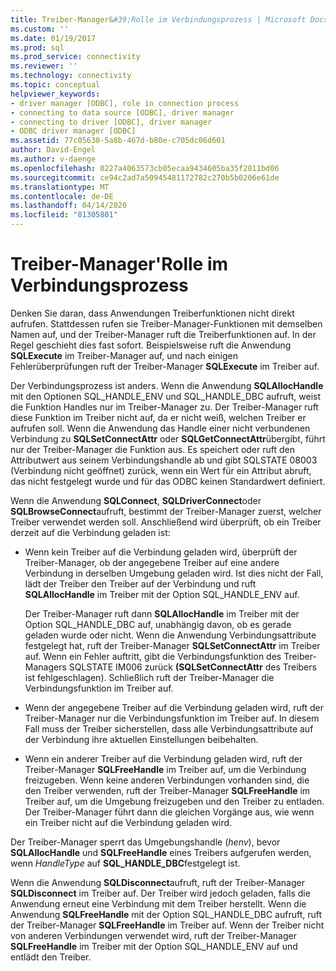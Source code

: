 ```yaml
---
title: Treiber-Manager&#39;Rolle im Verbindungsprozess | Microsoft Docs
ms.custom: ''
ms.date: 01/19/2017
ms.prod: sql
ms.prod_service: connectivity
ms.reviewer: ''
ms.technology: connectivity
ms.topic: conceptual
helpviewer_keywords:
- driver manager [ODBC], role in connection process
- connecting to data source [ODBC], driver manager
- connecting to driver [ODBC], driver manager
- ODBC driver manager [ODBC]
ms.assetid: 77c05630-5a8b-467d-b80e-c705dc06d601
author: David-Engel
ms.author: v-daenge
ms.openlocfilehash: 0227a4063573cb05ecaa9434605ba35f2811bd06
ms.sourcegitcommit: ce94c2ad7a50945481172782c270b5b0206e61de
ms.translationtype: MT
ms.contentlocale: de-DE
ms.lasthandoff: 04/14/2020
ms.locfileid: "81305801"
---
```

# <a name="driver-manager39s-role-in-the-connection-process"></a>Treiber-Manager&#39;Rolle im Verbindungsprozess
Denken Sie daran, dass Anwendungen Treiberfunktionen nicht direkt aufrufen. Stattdessen rufen sie Treiber-Manager-Funktionen mit demselben Namen auf, und der Treiber-Manager ruft die Treiberfunktionen auf. In der Regel geschieht dies fast sofort. Beispielsweise ruft die Anwendung **SQLExecute** im Treiber-Manager auf, und nach einigen Fehlerüberprüfungen ruft der Treiber-Manager **SQLExecute** im Treiber auf.  
  
 Der Verbindungsprozess ist anders. Wenn die Anwendung **SQLAllocHandle** mit den Optionen SQL_HANDLE_ENV und SQL_HANDLE_DBC aufruft, weist die Funktion Handles nur im Treiber-Manager zu. Der Treiber-Manager ruft diese Funktion im Treiber nicht auf, da er nicht weiß, welchen Treiber er aufrufen soll. Wenn die Anwendung das Handle einer nicht verbundenen Verbindung zu **SQLSetConnectAttr** oder **SQLGetConnectAttr**übergibt, führt nur der Treiber-Manager die Funktion aus. Es speichert oder ruft den Attributwert aus seinem Verbindungshandle ab und gibt SQLSTATE 08003 (Verbindung nicht geöffnet) zurück, wenn ein Wert für ein Attribut abruft, das nicht festgelegt wurde und für das ODBC keinen Standardwert definiert.  
  
 Wenn die Anwendung **SQLConnect**, **SQLDriverConnect**oder **SQLBrowseConnect**aufruft, bestimmt der Treiber-Manager zuerst, welcher Treiber verwendet werden soll. Anschließend wird überprüft, ob ein Treiber derzeit auf die Verbindung geladen ist:  
  
-   Wenn kein Treiber auf die Verbindung geladen wird, überprüft der Treiber-Manager, ob der angegebene Treiber auf eine andere Verbindung in derselben Umgebung geladen wird. Ist dies nicht der Fall, lädt der Treiber den Treiber auf der Verbindung und ruft **SQLAllocHandle** im Treiber mit der Option SQL_HANDLE_ENV auf.  
  
     Der Treiber-Manager ruft dann **SQLAllocHandle** im Treiber mit der Option SQL_HANDLE_DBC auf, unabhängig davon, ob es gerade geladen wurde oder nicht. Wenn die Anwendung Verbindungsattribute festgelegt hat, ruft der Treiber-Manager **SQLSetConnectAttr** im Treiber auf. Wenn ein Fehler auftritt, gibt die Verbindungsfunktion des Treiber-Managers SQLSTATE IM006 zurück **(SQLSetConnectAttr** des Treibers ist fehlgeschlagen). Schließlich ruft der Treiber-Manager die Verbindungsfunktion im Treiber auf.  
  
-   Wenn der angegebene Treiber auf die Verbindung geladen wird, ruft der Treiber-Manager nur die Verbindungsfunktion im Treiber auf. In diesem Fall muss der Treiber sicherstellen, dass alle Verbindungsattribute auf der Verbindung ihre aktuellen Einstellungen beibehalten.  
  
-   Wenn ein anderer Treiber auf die Verbindung geladen wird, ruft der Treiber-Manager **SQLFreeHandle** im Treiber auf, um die Verbindung freizugeben. Wenn keine anderen Verbindungen vorhanden sind, die den Treiber verwenden, ruft der Treiber-Manager **SQLFreeHandle** im Treiber auf, um die Umgebung freizugeben und den Treiber zu entladen. Der Treiber-Manager führt dann die gleichen Vorgänge aus, wie wenn ein Treiber nicht auf die Verbindung geladen wird.  
  
 Der Treiber-Manager sperrt das Umgebungshandle (*henv*), bevor **SQLAllocHandle** und **SQLFreeHandle** eines Treibers aufgerufen werden, wenn *HandleType* auf **SQL_HANDLE_DBC**festgelegt ist.  
  
 Wenn die Anwendung **SQLDisconnect**aufruft, ruft der Treiber-Manager **SQLDisconnect** im Treiber auf. Der Treiber wird jedoch geladen, falls die Anwendung erneut eine Verbindung mit dem Treiber herstellt. Wenn die Anwendung **SQLFreeHandle** mit der Option SQL_HANDLE_DBC aufruft, ruft der Treiber-Manager **SQLFreeHandle** im Treiber auf. Wenn der Treiber nicht von anderen Verbindungen verwendet wird, ruft der Treiber-Manager **SQLFreeHandle** im Treiber mit der Option SQL_HANDLE_ENV auf und entlädt den Treiber.
